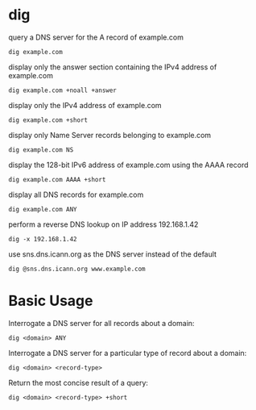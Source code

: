 # dig

query a DNS server for the A record of example.com

    dig example.com


display only the answer section containing the IPv4 address of example.com

    dig example.com +noall +answer


display only the IPv4 address of example.com

    dig example.com +short


display only Name Server records belonging to example.com

    dig example.com NS


display the 128-bit IPv6 address of example.com using the AAAA record

    dig example.com AAAA +short


display all DNS records for example.com

    dig example.com ANY


perform a reverse DNS lookup on IP address 192.168.1.42

    dig -x 192.168.1.42


use sns.dns.icann.org as the DNS server instead of the default

    dig @sns.dns.icann.org www.example.com



# Basic Usage

Interrogate a DNS server for all records about a domain:

    dig <domain> ANY


Interrogate a DNS server for a particular type of record about a domain:

    dig <domain> <record-type>


Return the most concise result of a query:

    dig <domain> <record-type> +short


